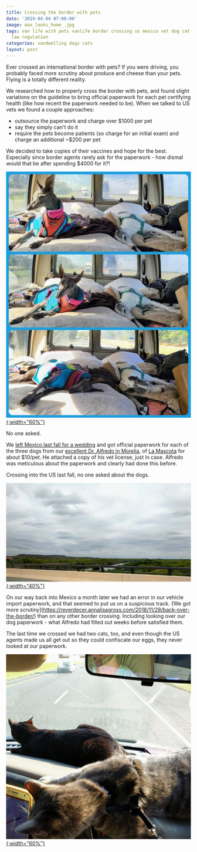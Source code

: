 ```yaml
---
title: Crossing the border with pets
date: '2019-04-04 07:00:00'
image: max_looks_home_.jpg
tags: van life with pets vanlife border crossing us mexico vet dog cat animal papers
  law regulation
categories: vandwelling dogs cats
layout: post
---
```


Ever crossed an international border with pets? If you were driving, you probably faced more scrutiny about produce and cheese than your pets. Flying is a totally different reality.

We researched how to properly cross the border with pets, and found slight variations on the guideline to bring official paperwork for each pet certifying health (like how recent the paperwork needed to be). When we talked to  US vets we found a couple approaches:

* outsource the paperwork and charge over $1000 per pet
* say they simply can't do it
* require the pets become patients (so charge for an initial exam) and charge an additional ~$200 per pet

We decided to take copies of their vaccines and hope for the best. Especially since border agents rarely ask for the paperwork - how dismal would that be after spending $4000 for it?!

[![](/images/dog_naps_.jpg){:width="60%"}](/images/dog_naps.jpg)

No one asked.

We [left Mexico last fall for a wedding](https://reverdecer.annalisagross.com/2018/11/03/sort-of-married/) and got official paperwork for each of the three dogs from our [excellent Dr. Alfredo in Morelia](https://reverdecer.annalisagross.com/2018/08/21/what-40-gets-you-at-the-vet-in-mexico/), of [La Mascota](https://www.google.com/search?q=veterinaria%20mascota%20morelia&rlz=1C1CHBD_enUS780US780&oq=mascota+morelia+veter&aqs=chrome.1.69i57j0.7452j0j4&sourceid=chrome&ie=UTF-8&npsic=0&rflfq=1&rlha=0&rllag=19715633,-101191042,363&tbm=lcl&rldimm=7669084869946664797&ved=2ahUKEwjCo9bKoa_hAhUEneAKHdZ6CKQQvS4wAHoECAoQGQ&rldoc=1&tbs=lrf:!2m1!1e2!2m1!1e16!3sIAE,lf:1,lf_ui:2#rlfi=hd:;si:7669084869946664797;mv:!1m2!1d19.7168894!2d-101.1873913!2m2!1d19.7143768!2d-101.1946943;tbs:lrf:!2m1!1e2!2m1!1e16!3sIAE,lf:1,lf_ui:2) for about $10/pet. He attached a copy of his vet license, just in case. Alfredo was meticulous about the paperwork and clearly had done this before.

Crossing into the US last fall, no one asked about the dogs.

[![](/images/rio_grande2_.jpg){:width="40%"}](/images/rio_grande2.jpg)

On our way back into Mexico a month later we had an error in our vehicle import paperwork, and that seemed to put us on a suspicious track. {We got more scrutiny](https://reverdecer.annalisagross.com/2018/11/28/back-over-the-border/) than on any other border crossing. Including looking over our dog paperwork - what Alfredo had filled out weeks before satisfied them.

The last time we crossed we had two cats, too, and even though the US agents made us all get out so they could confiscate our eggs, they never looked at our paperwork.


[![](/images/cats_dash_.jpg){:width="60%"}](/images/cats_dash.jpg)
